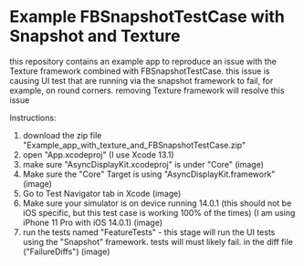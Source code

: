 # Example FBSnapshotTestCase with Snapshot and Texture
this repository contains an example app to reproduce an issue with the Texture framework combined with FBSnapshotTestCase. this issue is causing UI test that are running via the snapshot framework to fail, for example, on round corners. removing Texture framework will resolve this issue

Instructions:
1. download the zip file "Example_app_with_texture_and_FBSnapshotTestCase.zip"
2. open "App.xcodeproj" (I use Xcode 13.1)
3. make sure "AsyncDisplayKit.xcodeproj" is under "Core" (image) 
4. Make sure the "Core" Target is using "AsyncDisplayKit.framework" (image)
5. Go to Test Navigator tab in Xcode (image)
6. Make sure your simulator is on device running 14.0.1 (this should not be iOS specific, but this test case is working 100% of the times) (I am using iPhone 11 Pro with iOS 14.0.1) (image)
7. run the tests named "FeatureTests" - this stage will run the UI tests using the "Snapshot" framework. tests will must likely fail. in the diff file ("FailureDiffs") (image)
